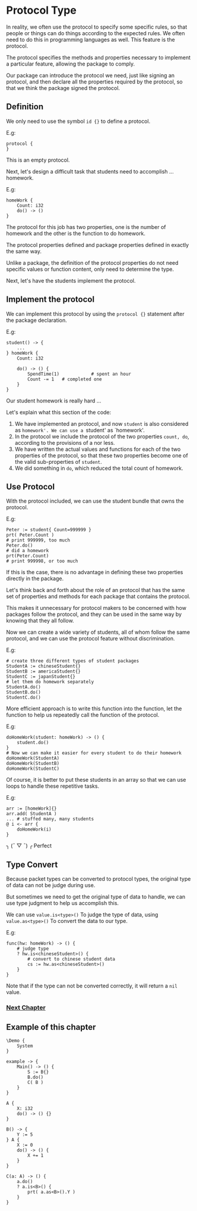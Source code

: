 # Protocol Type
In reality, we often use the protocol to specify some specific rules, so that people or things can do things according to the expected rules.
We often need to do this in programming languages as well. This feature is the protocol.

The protocol specifies the methods and properties necessary to implement a particular feature, allowing the package to comply.

Our package can introduce the protocol we need, just like signing an protocol, and then declare all the properties required by the protocol, so that we think the package signed the protocol.
## Definition
We only need to use the symbol `id {}` to define a protocol.

E.g:
```
protocol {
}
```
This is an empty protocol.

Next, let's design a difficult task that students need to accomplish ... homework.

E.g:
```
homeWork {
    Count: i32
    do() -> ()
}
```
The protocol for this job has two properties, one is the number of homework and the other is the function to do homework.

The protocol properties defined and package properties defined in exactly the same way.

Unlike a package, the definition of the protocol properties do not need specific values or function content, only need to determine the type.

Next, let's have the students implement the protocol.
## Implement the protocol
We can implement this protocol by using the `protocol {}` statement after the package declaration.

E.g:
```
student() -> {
    ...
} homeWork {
    Count: i32

    do() -> () {
        SpendTime(1)            # spent an hour
        Count -= 1   # completed one
    }
}
```
Our student homework is really hard ...

Let's explain what this section of the code:
1. We have implemented an protocol, and now `student` is also considered as `homework'. We can use a `student' as `homework'.
1. In the protocol we include the protocol of the two properties `count, do`, according to the provisions of a nor less.
1. We have written the actual values ​​and functions for each of the two properties of the protocol, so that these two properties become one of the valid sub-properties of `student`.
1. We did something in `do`, which reduced the total count of homework.

## Use Protocol
With the protocol included, we can use the student bundle that owns the protocol.

E.g:
```
Peter := student{ Count=999999 }
prt( Peter.Count )
# print 999999, too much
Peter.do()
# did a homework
prt(Peter.Count)
# print 999998, or too much
```
If this is the case, there is no advantage in defining these two properties directly in the package.

Let's think back and forth about the role of an protocol that has the same set of properties and methods for each package that contains the protocol.

This makes it unnecessary for protocol makers to be concerned with how packages follow the protocol, and they can be used in the same way by knowing that they all follow.

Now we can create a wide variety of students, all of whom follow the same protocol, and we can use the protocol feature without discrimination.

E.g:
```
# create three different types of student packages
StudentA := chineseStudent{}
StudentB := americaStudent{}
StudentC := japanStudent{}
# let them do homework separately
StudentA.do()
StudentB.do()
StudentC.do()
```
More efficient approach is to write this function into the function, let the function to help us repeatedly call the function of the protocol.

E.g:
```
doHomeWork(student: homeWork) -> () {
    student.do()
}
# Now we can make it easier for every student to do their homework
doHomeWork(StudentA)
doHomeWork(StudentB)
doHomeWork(StudentC)
```
Of course, it is better to put these students in an array so that we can use loops to handle these repetitive tasks.

E.g:
```
arr := [homeWork]{}
arr.add( StudentA )
... # stuffed many, many students
@ i <- arr {
    doHomeWork(i)
}
```
╮ (¯ ▽ ¯) ╭
Perfect

## Type Convert
Because packet types can be converted to protocol types, the original type of data can not be judge during use.

But sometimes we need to get the original type of data to handle, we can use type judgment to help us accomplish this.

We can use `value.is<type>()` To judge the type of data, using `value.as<type>()` To convert the data to our type.

E.g:
```
func(hw: homeWork) -> () {
    # judge type
    ? hw.is<chineseStudent>() {
        # convert to chinese student data
        cs := hw.as<chineseStudent>()
    }
}
```
Note that if the type can not be converted correctly, it will return a `nil` value.

### [Next Chapter](enumeration-type.md)

## Example of this chapter
```
\Demo {
    System
}

example -> {
    Main() -> () {
        S := B{}
        B.do()
        C( B )
    }
}

A {
    X: i32
    do() -> () {}
}

B() -> {
    Y := 5
} A {
    X := 0
    do() -> () {
        X += 1
    }
}

C(a: A) -> () {
    a.do()
    ? a.is<B>() {
        prt( a.as<B>().Y )
    }
}
```